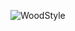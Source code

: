 <p><img src="https://images.unsplash.com/photo-1515446134809-993c501ca304?ixlib=rb-1.2.1&ixid=MnwxMjA3fDB8MHxwaG90by1wYWdlfHx8fGVufDB8fHx8&auto=format&fit=crop&w=870&q=80" alt="WoodStyle"></p>
